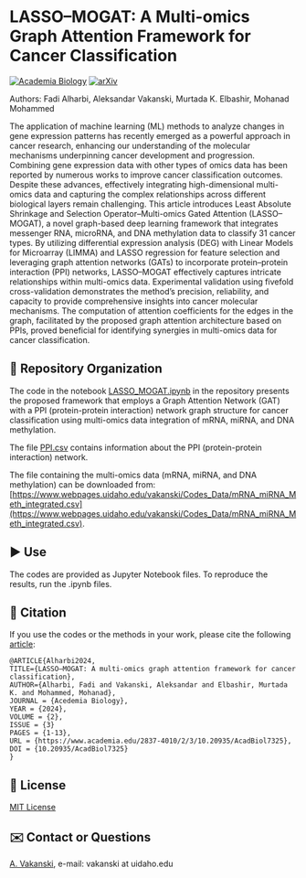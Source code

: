 # LASSO–MOGAT: A Multi-omics Graph Attention Framework for Cancer Classification

[![Academia Biology](https://img.shields.io/badge/Academia_Biology-10.20935/AcadBiol7325-blue.svg)](https://doi.org/10.20935/AcadBiol7325)  [![arXiv](https://img.shields.io/badge/arXiv-2408.17384-b31b1b)](https://arxiv.org/abs/2408.17384)

Authors: Fadi Alharbi, Aleksandar Vakanski, Murtada K. Elbashir, Mohanad Mohammed

The application of machine learning (ML) methods to analyze changes in gene expression patterns has recently emerged as a powerful approach in cancer research, enhancing our understanding of the molecular mechanisms underpinning cancer development and progression. Combining gene expression data with other types of omics data has been reported by numerous works to improve cancer classification outcomes. Despite these advances, effectively integrating high-dimensional multi-omics data and capturing the complex relationships across different biological layers remain challenging. This article introduces Least Absolute Shrinkage and Selection Operator–Multi-omics Gated Attention (LASSO–MOGAT), a novel graph-based deep learning framework that integrates messenger RNA, microRNA, and DNA methylation data to classify 31 cancer types. By utilizing differential expression analysis (DEG) with Linear Models for Microarray (LIMMA) and LASSO regression for feature selection and leveraging graph attention networks (GATs) to incorporate protein–protein interaction (PPI) networks, LASSO–MOGAT effectively captures intricate relationships within multi-omics data. Experimental validation using fivefold cross-validation demonstrates the method’s precision, reliability, and capacity to provide comprehensive insights into cancer molecular mechanisms. The computation of attention coefficients for the edges in the graph, facilitated by the proposed graph attention architecture based on PPIs, proved beneficial for identifying synergies in multi-omics data for cancer classification.

## 📁 Repository Organization
The code in the notebook [LASSO_MOGAT.ipynb](LASSO_MOGAT.ipynb) in the repository presents the proposed framework that employs a Graph Attention Network (GAT) with a PPI (protein-protein interaction) network graph structure for cancer classification using multi-omics data integration of mRNA, miRNA, and DNA methylation.

The file [PPI.csv](PPI.csv) contains information about the PPI (protein-protein interaction) network. 

The file containing the multi-omics data (mRNA, miRNA, and DNA methylation) can be downloaded from: [https://www.webpages.uidaho.edu/vakanski/Codes_Data/mRNA_miRNA_Meth_integrated.csv](https://www.webpages.uidaho.edu/vakanski/Codes_Data/mRNA_miRNA_Meth_integrated.csv).


## ▶️ Use
The codes are provided as Jupyter Notebook files. To reproduce the results, run the .ipynb files. 

## 📖 Citation
If you use the codes or the methods in your work, please cite the following <a href="https://www.academia.edu/2837-4010/2/3/10.20935/AcadBiol7325">article</a>:   

    @ARTICLE{Alharbi2024,
    TITLE={LASSO–MOGAT: A multi-omics graph attention framework for cancer classification},
    AUTHOR={Alharbi, Fadi and Vakanski, Aleksandar and Elbashir, Murtada K. and Mohammed, Mohanad},
    JOURNAL = {Acedemia Biology},
    YEAR = {2024},
    VOLUME = {2},
    ISSUE = {3}
    PAGES = {1-13},
    URL = {https://www.academia.edu/2837-4010/2/3/10.20935/AcadBiol7325},
    DOI = {10.20935/AcadBiol7325}
    }

## 🚩 License
<a href="License - MIT.txt">MIT License</a>

## ✉️ Contact or Questions
<a href="https://www.webpages.uidaho.edu/vakanski/">A. Vakanski</a>, e-mail: vakanski at uidaho.edu

